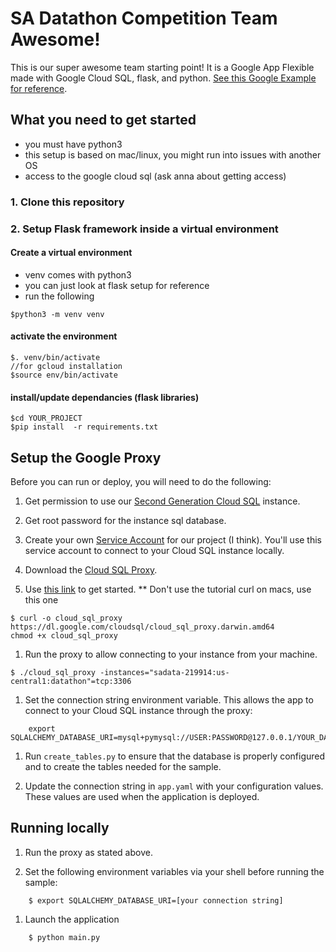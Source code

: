 # SA Datathon Competition Team Awesome!

This is our super awesome team starting point! It is a Google App Flexible made with Google Cloud SQL, flask, and python. [See this Google Example for reference](https://github.com/GoogleCloudPlatform/python-docs-samples/tree/master/appengine/flexible/cloudsql).

## What you need to get started 
* you must have python3
* this setup is based on mac/linux, you might run into issues with another OS
* access to the google cloud sql (ask anna about getting access)

### 1. Clone this repository
### 2. Setup Flask framework inside a virtual environment
#### Create a virtual environment
* venv comes with python3
* you can just look at flask setup for reference 
* run the following
```
$python3 -m venv venv
```

#### activate the environment 
```
$. venv/bin/activate
//for gcloud installation
$source env/bin/activate
```

#### install/update dependancies (flask libraries)
```
$cd YOUR_PROJECT
$pip install  -r requirements.txt
```


## Setup the Google Proxy

Before you can run or deploy, you will need to do the following:

1. Get permission to use our [Second Generation Cloud SQL](https://cloud.google.com/sql/docs/create-instance) instance. 
1. Get root password for the instance sql database. 
1. Create your own [Service Account](https://cloud.google.com/sql/docs/external#createServiceAccount) for our project (I think). You'll use this service account to connect to your Cloud SQL instance locally.

1. Download the [Cloud SQL Proxy](https://cloud.google.com/sql/docs/sql-proxy).
1. Use [this link](https://cloud.google.com/sql/docs/mysql/quickstart-proxy-test) to get started. 
** Don't use the tutorial curl on macs, use this one
```
$ curl -o cloud_sql_proxy https://dl.google.com/cloudsql/cloud_sql_proxy.darwin.amd64
chmod +x cloud_sql_proxy
```

1. Run the proxy to allow connecting to your instance from your machine.
```
$ ./cloud_sql_proxy -instances="sadata-219914:us-central1:datathon"=tcp:3306
```
   
1. Set the connection string environment variable. This allows the app to connect to your Cloud SQL instance through the proxy:

```
    export SQLALCHEMY_DATABASE_URI=mysql+pymysql://USER:PASSWORD@127.0.0.1/YOUR_DATABASE
```

1. Run ``create_tables.py`` to ensure that the database is properly configured and to create the tables needed for the sample.

1. Update the connection string in ``app.yaml`` with your configuration values. These values are used when the application is deployed.

## Running locally

1. Run the proxy as stated above. 

1. Set the following environment variables via your shell before running the sample:
```
    $ export SQLALCHEMY_DATABASE_URI=[your connection string]
```
 
1. Launch the application
```
    $ python main.py
```
